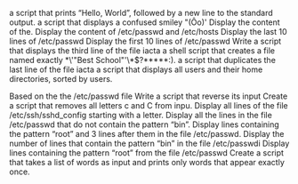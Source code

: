 a script that prints “Hello, World”, followed by a new line to the standard output.
 a script that displays a confused smiley "(Ôo)'
Display the content of the.
Display the content of /etc/passwd and /etc/hosts
Display the last 10 lines of /etc/passwd
Display the first 10 lines of /etc/passwd
Write a script that displays the third line of the file iacta
 a shell script that creates a file named exactly \*\\'"Best School"\'\\*$\?\*\*\*\*\*:).
a script that duplicates the last line of the file iacta
a script that displays all users and their home directories, sorted by users.

Based on the the /etc/passwd file
Write a script that reverse its input
Create a script that removes all letters c and C from inpu.
Display all lines of the file /etc/ssh/sshd_config starting with a letter.
Display all the lines in the file /etc/passwd that do not contain the pattern “bin”.
Display lines containing the pattern “root” and 3 lines after them in the file /etc/passwd.
Display the number of lines that contain the pattern “bin” in the file /etc/passwdi
Display lines containing the pattern “root” from the file /etc/passwd
Create a script that takes a list of words as input and prints only words that appear exactly once.
